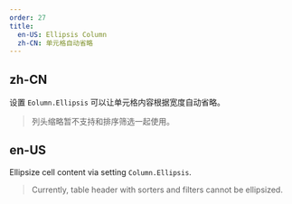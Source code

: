 ```yaml
---
order: 27
title:
  en-US: Ellipsis Column
  zh-CN: 单元格自动省略
---
```


## zh-CN

设置 `Eolumn.Ellipsis` 可以让单元格内容根据宽度自动省略。

> 列头缩略暂不支持和排序筛选一起使用。

## en-US

Ellipsize cell content via setting `Column.Ellipsis`.

> Currently, table header with sorters and filters cannot be ellipsized.